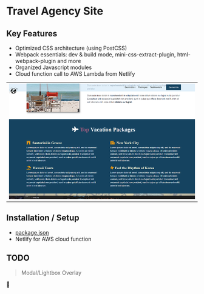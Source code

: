 

# Travel Agency Site


## Key Features

* Optimized CSS architecture (using PostCSS)
* Webpack essentials: dev & build mode, mini-css-extract-plugin, html-webpack-plugin and more
* Organized Javascript modules
* Cloud function call to AWS Lambda from Netlify 


<table>
<tbody>
 <tr>
<td align="center">
<img  style="width:500px" src="https://github.com/jparkley/travel-agency-js-css/blob/master/screenshot-travel-agency.png"> 
</td>
</tr>
</tbody>
</table>
  

## Installation / Setup

- <a href="https://github.com/jparkley/travel-agency-js-css/blob/master/package.json">package.json</a>
- Netlify for AWS cloud function



## TODO
> Modal/Lightbox Overlay

:musical_note:

